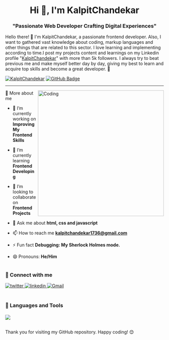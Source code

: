 <h1 align="center">Hi 👋, I'm KalpitChandekar</h1>

###

<h3 align="center">"Passionate Web Developer Crafting Digital Experiences"</h3>

Hello there! 👋 I'm KalpitChandekar, a passionate frontend developer. Also, I want to gathered vast knowledge about coding, markup languages and other things that are related to this sector. I love learning and implementing according to time.I post my projects content and learnings on my Linkedin profile "[KalpitChandekar](https://www.linkedin.com/in/kalpit-chandekar-50a487255/)" with more than 5k followers. I always try to beat previous me and make myself better day by day, giving my best to learn and acquire top skills and become a great developer. 🎯

<p>
<a href="#"> <img src="https://komarev.com/ghpvc/?username=KalpitChandekar" alt="KalpitChandekar" /></a>
<a href="https://github.com/KalpitChandekar?tab=followers"><img src="https://img.shields.io/github/followers/KalpitChandekar?label=Followers&style=social" alt="GitHub Badge"></a>
</p>

<hr/>

<img align="right" alt="Coding" width="400"  src="https://media.tenor.com/rePDfDWO3XoAAAAd/hacking.gif" >

🚀 More about me

- 🔭 I’m currently working on **Improving My Frontend Skills**

- 🌱 I’m currently learning **Frontend Developing**

- 👯 I’m looking to collaborate on **Frontend Projects**

- 💬 Ask me about **html, css and javascript**

- 📫 How to reach me **kalpitchandekar1736@gmail.com**

- ⚡ Fun fact **Debugging: My Sherlock Holmes mode.**

- 😄 Pronouns: **He/Him**


#

<h3 align="left">🔗 Connect with me</h3>

<div align="left">
 
<a href="https://twitter.com/kalpitchandekar" target="_blank">
<img src=https://img.shields.io/badge/twitter-%2300acee.svg?&style=for-the-badge&logo=twitter&logoColor=white alt=twitter style="margin-bottom: 5px;" />
</a>
<a href="https://www.linkedin.com/in/kalpit-chandekar-50a487255/" target="_blank">
<img src=https://img.shields.io/badge/linkedin-%231E77B5.svg?&style=for-the-badge&logo=linkedin&logoColor=white alt=linkedin style="margin-bottom: 5px;" />
</a>
</a>
<a href="mailto:kalpitchandekar1736@gmail.com"><img alt="Gmail" src="https://img.shields.io/badge/Gmail-D14836?style=for-the-badge&logo=gmail&logoColor=white"/></a>
</div>
    

#

<h3 align="left" style="margin-bottom: 20px;" > 🧰 Languages and Tools</h3>

  <img align="center" src="https://skillicons.dev/icons?i=html,css,tailwind,js,python,git,github,vscode,netlify" />


 ##

Thank you for visiting my GitHub repository. Happy coding! 😊 

